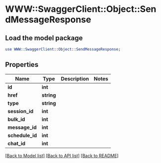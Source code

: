 # WWW::SwaggerClient::Object::SendMessageResponse

## Load the model package
```perl
use WWW::SwaggerClient::Object::SendMessageResponse;
```

## Properties
Name | Type | Description | Notes
------------ | ------------- | ------------- | -------------
**id** | **int** |  | 
**href** | **string** |  | 
**type** | **string** |  | 
**session_id** | **int** |  | 
**bulk_id** | **int** |  | 
**message_id** | **int** |  | 
**schedule_id** | **int** |  | 
**chat_id** | **int** |  | 

[[Back to Model list]](../README.md#documentation-for-models) [[Back to API list]](../README.md#documentation-for-api-endpoints) [[Back to README]](../README.md)


